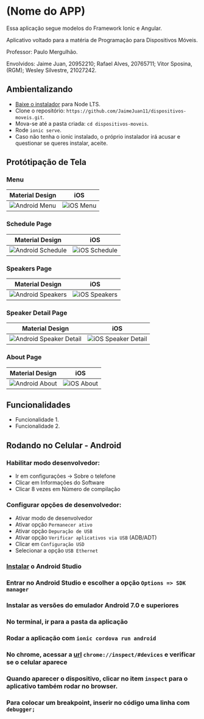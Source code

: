 # (Nome do APP)

Essa aplicação segue modelos do Framework Ionic e Angular.

Aplicativo voltado para a matéria de Programação para Dispositivos Móveis.

Professor: Paulo Mergulhão.

Envolvidos: Jaime Juan, 20952210; Rafael Alves, 20765711; Vitor Sposina, (RGM); Wesley Silvestre, 21027242.

## Ambientalizando

* [Baixe o instalador](https://nodejs.org/) para Node LTS.
* Clone o repositório: `https://github.com/JaimeJuan11/dispositivos-moveis.git`.
* Mova-se até a pasta criada: `cd dispositivos-moveis`.
* Rode `ionic serve`.
* Caso não tenha o ionic instalado, o próprio instalador irá acusar e questionar se queres instalar, aceite.

## Protótipação de Tela

### Menu

| Material Design  | iOS  |
| -----------------| -----|
| ![Android Menu](/resources/screenshots/android-menu.png) | ![iOS Menu](/resources/screenshots/ios-menu.png) |


### Schedule Page

| Material Design  | iOS  |
| -----------------| -----|
| ![Android Schedule](/resources/screenshots/android-schedule.png) | ![iOS Schedule](/resources/screenshots/ios-schedule.png) |

### Speakers Page

| Material Design  | iOS  |
| -----------------| -----|
| ![Android Speakers](/resources/screenshots/android-speakers.png) | ![iOS Speakers](/resources/screenshots/ios-speakers.png) |

### Speaker Detail Page

| Material Design  | iOS  |
| -----------------| -----|
| ![Android Speaker Detail](/resources/screenshots/android-speaker-detail.png) | ![iOS Speaker Detail](/resources/screenshots/ios-speaker-detail.png) |

### About Page

| Material Design  | iOS  |
| -----------------| -----|
| ![Android About](/resources/screenshots/android-about.png) | ![iOS About](/resources/screenshots/ios-about.png) |

## Funcionalidades

* Funcionalidade 1.
* Funcionalidade 2.

## Rodando no Celular - Android

### Habilitar modo desenvolvedor:
* Ir em configurações -> Sobre o telefone
* Clicar em Informações do Software
* Clicar 8 vezes em Número de compilação

### Configurar opções de desenvolvedor:
* Ativar modo de desenvolvedor
* Ativar opção `Permanecer ativo`
* Ativar opção `Depuração de USB`
* Ativar opção `Verificar aplicativos via USB` (ADB/ADT)
* Clicar em `Configuração USD`
* Selecionar a opção `USB Ethernet`

### [Instalar](https://developer.android.com/studio?hl=pt-br) o Android Studio
### Entrar no Android Studio e escolher a opção `Options => SDK manager`
### Instalar as versões do emulador Android 7.0 e superiores
### No terminal, ir para a pasta da aplicação
### Rodar a aplicação com `ionic cordova run android`
### No chrome, acessar a [url](chrome://inspect/#devices) `chrome://inspect/#devices` e verificar se o celular aparece
### Quando aparecer o dispositivo, clicar no item `inspect` para o aplicativo também rodar no browser.
### Para colocar um breakpoint, inserir no código uma linha com `debugger;`
